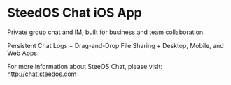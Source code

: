 SteedOS Chat iOS App
========

Private group chat and IM, built for business and team collaboration. 

Persistent Chat Logs + Drag-and-Drop File Sharing + Desktop, Mobile, and Web Apps.

For more information about SteeOS Chat, please visit: http://chat.steedos.com
